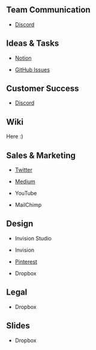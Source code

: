 ## Team Communication

- [Discord](https://discord.gg/MXGfnJG)

## Ideas & Tasks

- [Notion](notion://www.notion.so/notion.so)

- [GitHub Issues](https://github.com/Goyemon)

## Customer Success

- [Discord](https://discord.gg/MXGfnJG)

## Wiki

Here :)

## Sales & Marketing

- [Twitter](https://twitter.com/GoyemonOfficial)

- [Medium](https://medium.com/goyemon)

- YouTube

- MailChimp

## Design

- Invision Studio

- Invision

- [Pinterest](https://pin.it/19clmLh)

- Dropbox

## Legal

- Dropbox

## Slides

- Dropbox

